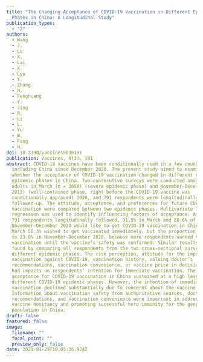 ```yaml
---
title: "The Changing Acceptance of COVID-19 Vaccination in Different Epidemic
  Phases in China: A Longitudinal Study"
publication_types:
  - "2"
authors:
  - Wang
  - J.
  - Lu
  - X.
  - Lai
  - X.
  - Lyu
  - Y.
  - Zhang
  - H.
  - Fenghuang
  - Y.
  - Jing
  - R.
  - Li
  - L.
  - Yu
  - W.
  - Fang
  - H.
doi: 10.3390/vaccines9030191
publication: Vaccines, 9(3), 191
abstract: COVID-19 vaccines have been conditionally used in a few countries,
  including China since December 2020. The present study aimed to examine
  whether the acceptance of COVID-19 vaccination changed in different COVID-19
  epidemic phases in China. Two consecutive surveys were conducted among Chinese
  adults in March (n = 2058) (severe epidemic phase) and November–December (n =
  2013) (well-contained phase, right before the COVID-19 vaccine was
  conditionally approved) 2020, and 791 respondents were longitudinally
  followed-up. The attitude, acceptance, and preferences for future COVID-19
  vaccination were compared between two epidemic phases. Multivariate logistic
  regression was used to identify influencing factors of acceptance. Among the
  791 respondents longitudinally followed, 91.9% in March and 88.6% of them in
  November–December 2020 would like to get COVID-19 vaccination in China. In
  March 58.3% wished to get vaccinated immediately, but the proportion declined
  to 23.0% in November–December 2020, because more respondents wanted to delay
  vaccination until the vaccine’s safety was confirmed. Similar results were
  found by comparing all respondents from the two cross-sectional surveys in
  different epidemic phases. The risk perception, attitude for the importance of
  vaccination against COVID-19, vaccination history, valuing doctor’s
  recommendations, vaccination convenience, or vaccine price in decision-making
  had impacts on respondents’ intention for immediate vaccination. The public
  acceptance for COVID-19 vaccination in China sustained at a high level in
  different COVID-19 epidemic phases. However, the intention of immediate
  vaccination declined substantially due to concerns about the vaccine’s safety.
  Information about vaccination safety from authoritative sources, doctor’s
  recommendations, and vaccination convenience were important in addressing
  vaccine hesitancy and promoting successful herd immunity for the general
  population in China.
draft: false
featured: false
image:
  filename: ""
  focal_point: ""
  preview_only: false
date: 2021-01-29T10:05:36.924Z
---
```

